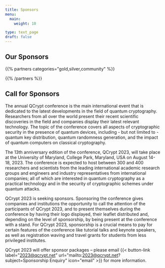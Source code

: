 ```yaml
---
title: Sponsors
menu:
  main:
    weight: 10

type: text_page
draft: false
---
```



<!-- The annual QCrypt conference is the main international event that is dedicated to the latest developments in the field of quantum cryptography. Researchers from all over the world present their recent scientific discoveries in the field and companies display their latest relevant technology. The topic of the conference covers all aspects of *cryptographic security in the presence of quantum devices*, including - but not limited to - quantum key distribution, quantum randomness generation, and the impact of quantum computers on classical cryptography.

The 13th anniversary edition of the conference, QCrypt 2023, will take place in University of Maryland, College Park, Maryland, USA on August 14-18, 2023. The conference is expected to host between 300 and 400 researchers and scientists from the leading international academic research groups and engineers and industry representatives from international companies; all of which are interested in quantum cryptography as a practical technology and in the security of cryptographic schemes under quantum attacks.



We are grateful to our generous sponsors. With their contributions, they not only support this conference series but the field of quantum cryptography in general. -->


<!-- 13th International Conference on Quantum Cryptography -->




## Our Sponsors

{{% partners categories="gold,silver,community" %}}

{{% /partners %}}
<!--

We thank the organizers of QCrypt 2019: Gilles Brassard, Claude Crépeau, Sébastien Gambs and Louis Salvail and their institutes: University of Montréal, McGill University and Université du Québec
à Montréal, for transferring the surplus of QCrypt 2019 to the organization of QCrypt 2020 and 2021.
-->

## Call for Sponsors

The annual QCrypt conference is the main international event that is dedicated to the latest developments in the field of quantum cryptography. Researchers from all over the world present their recent scientific discoveries in the field and companies display their latest relevant technology. The topic of the conference covers all aspects of cryptographic security in the presence of quantum devices, including - but not limited to - quantum key distribution, quantum randomness generation, and the impact of quantum computers on classical cryptography.

The 13th anniversary edition of the conference, QCrypt 2023, will take place at the University of Maryland, College Park, Maryland, USA on August 14-18, 2023. The conference is expected to host between 300 and 400 researchers and scientists from the leading international academic research groups and engineers and industry representatives from international companies; all of which are interested in quantum cryptography as a practical technology and in the security of cryptographic schemes under quantum attacks.

QCrypt 2023 is seeking sponsors. Sponsoring the conference gives companies and institutions the opportunity to call the attention of the participants of QCrypt 2023, and to present themselves during the conference by having their logo displayed, their leaflet distributed and, depending on the level of sponsorship, by being present at the conference with a stand. For QCrypt 2023, sponsorship is a crucial means to pay for certain features of the conference like tutorial talks and keynote speakers, as well as registration waving and travel grants for students from less privileged institutes.

QCrypt 2023 will offer sponsor packages – please email {{< button-link label="2023@qcrypt.net" url="mailto:2023@qcrypt.net?subject=Sponsorship Enquiry" icon="email" >}} for more information. 

<!-- for a more detailed description of these packages please find <a href="https://drive.google.com/file/d/1XkABMRsQw5EMnt3CiNhjGN3kYn6VPvRd/view?usp=sharing">here</a>

* Bronze： US$3000 and up
* Silver： US$5000 and up
* Gold： US$10000 and up
* Platinum： US$14000 and up
* Diamond： To be negotiated individually

If you wish to become a sponsor, please contact us at
{{< button-link label="2022@qcrypt.net"
url="mailto:2022@qcrypt.net"
icon="email" >}} -->

<!--
**Download the <a href="/pdf/QCrypt_2020_sponsors.pdf" download>call for sponsors in pdf format</a>.**

QCrypt 2020 is seeking sponsors. Sponsoring the conference gives companies and institutions the opportunity to call the attention of the participants of QCrypt 2020, and to present themselves during the conference by having their logo displayed, their leaflet distributed and, depending on the level of sponsorship, by being present at the conference with a stand. For QCrypt 2020, sponsorship is a crucial means to pay for certain features of the conference like tutorial talks and keynote speakers, as well as registration waving and travel grants for students from less privileged institutes.

QCrypt 2020 offers the following sponsor packages:

### Bronze Sponsor (from € 2500)
- Small logo displayed on the QCrypt 2020 website and in the conference booklet
- A company leaflet (double-sided) to be included in the participant material.

### Silver Sponsor (from €4000)
- Medium-sized logo displayed on the QCrypt 2020 website and in the conference booklet
- Medium-sized logo displayed on screen during breaks
- A company brochure (up to ca. 15 pages) to be included in the participant material
- A meet-and-greet (recruiting) event with interested participants
- Complimentary access for one participant to the conference, including the dinner.

### Gold Sponsor (from €8000)
- Large logo displayed on the QCrypt 2020 website and in the conference booklet
- Large logo displayed on screen during breaks
- A company brochure to be included in the participant material
- A piece of company merchandise to be included in the participant material
- A meet-and-greet (recruiting) event with interested participants
- A stand at the conference (a table, two chairs, a poster board, a power outlet)
- Complimentary access for two participants to the conference, including the dinner.

### Platinum Sponsor (from €12’000)
Gold Sponsor benefits, plus further benefits that can be discussed with the conference chairs.

<i>Please note: VAT is applicable on all packages.</i><br>
If you wish to become a sponsor, please contact us at
{{< button-link label="2021@qcrypt.net"
                url="mailto:2021@qcrypt.net"
                icon="email" >}}
-->


<!-- ## Our Industry Exhibitors

{{% partners categories="maxi" %}}

{{% /partners %}} -->


<!-- ## Call for Industry Exhibitors
**Download the <a href="/pdf/QCrypt_2020_industry_exhibitors.pdf" download>call for industry exhibitors in pdf format</a>.**

QCrypt 2020 offers companies the possibility to have a stand at the venue of the conference, for the entire duration of the conference, close to where the coffee breaks take place. This is a great way to get the participants interested in your company, present your products, maybe have a small hands-on demo available, and promote your brand to this target audience.
(all amounts are exluding added value tax)

### Industry Exhibitor - Mini (from € 1500)
- Small logo displayed on the QCrypt 2020 website and in the conference booklet
- A small stand: table (160cm x 80cm), chair(s), poster board, power outlet
- Complimentary access for one participant to the conference, including the dinner.

### Industry Exhibitor - Maxi (from € 3000)
- Medium-sized logo displayed on the QCrypt 2020 website and in the conference booklet
- Large stand: table (200cm x 80cm), standing table (80cm x 80cm), chairs, poster board, power outlet
- Complimentary access for two participants to the conference, including the dinner.

<i>Please note: VAT is applicable on all packages.</i><br>
If you wish to become a industry exhibitor, please contact us at
{{< button-link label="2021@qcrypt.net"
                url="mailto:2021@qcrypt.net"
                icon="email" >}}
 -->
<!--
{{< button-link label="Become a sponsor"
                url="mailto:2021@qcrypt.net"
                icon="file" >}}
-->


<!-- {{% partners categories="community" %}}

{{% /partners %}} -->
